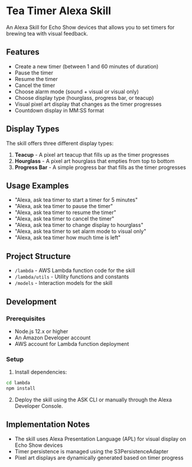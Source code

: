 # Tea Timer Alexa Skill

An Alexa Skill for Echo Show devices that allows you to set timers for brewing tea with visual feedback.

## Features

- Create a new timer (between 1 and 60 minutes of duration)
- Pause the timer
- Resume the timer
- Cancel the timer
- Choose alarm mode (sound + visual or visual only)
- Choose display type (hourglass, progress bar, or teacup)
- Visual pixel art display that changes as the timer progresses
- Countdown display in MM:SS format

## Display Types

The skill offers three different display types:

1. **Teacup** - A pixel art teacup that fills up as the timer progresses
2. **Hourglass** - A pixel art hourglass that empties from top to bottom
3. **Progress Bar** - A simple progress bar that fills as the timer progresses

## Usage Examples

- "Alexa, ask tea timer to start a timer for 5 minutes"
- "Alexa, ask tea timer to pause the timer"
- "Alexa, ask tea timer to resume the timer"
- "Alexa, ask tea timer to cancel the timer"
- "Alexa, ask tea timer to change display to hourglass"
- "Alexa, ask tea timer to set alarm mode to visual only"
- "Alexa, ask tea timer how much time is left"

## Project Structure

- `/lambda` - AWS Lambda function code for the skill
- `/lambda/utils` - Utility functions and constants
- `/models` - Interaction models for the skill

## Development

### Prerequisites

- Node.js 12.x or higher
- An Amazon Developer account
- AWS account for Lambda function deployment

### Setup

1. Install dependencies:
```bash
cd lambda
npm install
```

2. Deploy the skill using the ASK CLI or manually through the Alexa Developer Console.

## Implementation Notes

- The skill uses Alexa Presentation Language (APL) for visual display on Echo Show devices
- Timer persistence is managed using the S3PersistenceAdapter
- Pixel art displays are dynamically generated based on timer progress 
